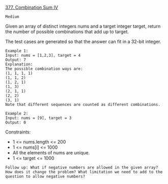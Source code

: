 [377. Combination Sum IV](https://leetcode.com/problems/combination-sum-iv/)

`Medium`

Given an array of distinct integers nums and a target integer target, return the number of possible combinations that add up to target.

The test cases are generated so that the answer can fit in a 32-bit integer.

```
Example 1:
Input: nums = [1,2,3], target = 4
Output: 7
Explanation:
The possible combination ways are:
(1, 1, 1, 1)
(1, 1, 2)
(1, 2, 1)
(1, 3)
(2, 1, 1)
(2, 2)
(3, 1)
Note that different sequences are counted as different combinations.

Example 2:
Input: nums = [9], target = 3
Output: 0
```

Constraints:

- 1 <= nums.length <= 200
- 1 <= nums[i] <= 1000
- All the elements of nums are unique.
- 1 <= target <= 1000
 

```
Follow up: What if negative numbers are allowed in the given array? How does it change the problem? What limitation we need to add to the question to allow negative numbers?
```
